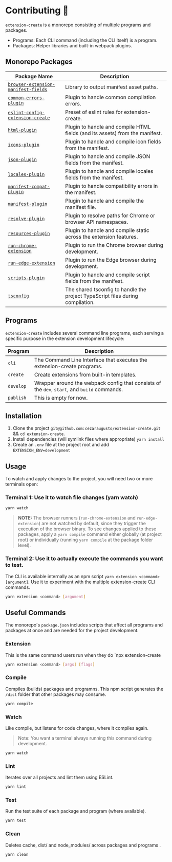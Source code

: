 # Contributing 🧩

`extension-create` is a monorepo consisting of multiple programs and packages.

- Programs: Each CLI command (including the CLI itself) is a program.
- Packages: Helper libraries and built-in webpack plugins.

## Monorepo Packages

| Package Name                                                                       | Description                                                                    |
| ---------------------------------------------------------------------------------- | ------------------------------------------------------------------------------ |
| [`browser-extension-manifest-fields`](/packages/browser-extension-manifest-fields) | Library to output manifest asset paths.                                        |
| [`common-errors-plugin`](/packages/common-errors-plugin)                           | Plugin to handle common compilation errors.                                    |
| [`eslint-config-extension-create`](/packages/eslint-config-extension-create)       | Preset of eslint rules for extension-create.                                   |
| [`html-plugin`](/packages/html-plugin)                                             | Plugin to handle and compile HTML fields (and its assets) from the manifest.   |
| [`icons-plugin`](/packages/icons-plugin)                                           | Plugin to handle and compile icon fields from the manifest.                    |
| [`json-plugin`](/packages/json-plugin)                                             | Plugin to handle and compile JSON fields from the manifest.                    |
| [`locales-plugin`](/packages/locales-plugin)                                       | Plugin to handle and compile locales fields from the manifest.                 |
| [`manifest-compat-plugin`](/packages/manifest-compat-plugin)                       | Plugin to handle compatibility errors in the manifest.                         |
| [`manifest-plugin`](/packages/manifest-plugin)                                     | Plugin to handle and compile the manifest file.                                |
| [`resolve-plugin`](/packages/resolve-plugin)                                       | Plugin to resolve paths for Chrome or browser API namespaces.                  |
| [`resources-plugin`](/packages/resources-plugin)                                   | Plugin to handle and compile static across the extension features.             |
| [`run-chrome-extension`](/packages/run-chrome-extension)                           | Plugin to run the Chrome browser during development.                           |
| [`run-edge-extension`](/packages/run-edge-extension)                               | Plugin to run the Edge browser during development.                             |
| [`scripts-plugin`](/packages/scripts-plugin)                                       | Plugin to handle and compile script fields from the manifest.                  |
| [`tsconfig`](/packages/tsconfig)                                                   | The shared tsconfig to handle the project TypeScript files during compilation. |

## Programs

`extension-create` includes several command line programs, each serving a specific purpose in the extension development lifecycle:

| Program   | Description                                                                                  |
| --------- | -------------------------------------------------------------------------------------------- |
| `cli`     | The Command Line Interface that executes the extension-create programs.                      |
| `create`  | Create extensions from built-in templates.                                                   |
| `develop` | Wrapper around the webpack config that consists of the `dev`, `start`, and `build` commands. |
| `publish` | This is empty for now.                                                                       |

## Installation

1. Clone the project `git@github.com:cezaraugusto/extension-create.git` && `cd extension-create`.
2. Install dependencies (will symlink files where appropriate) `yarn install`
3. Create an `.env` file at the project root and add `EXTENSION_ENV=development`

## Usage

To watch and apply changes to the project, you will need two or more terminals open:

### Terminal 1: Use it to watch file changes (yarn watch)

```sh
yarn watch
```

> **NOTE:** The browser runners (`run-chrome-extension` and `run-edge-extension`) are not
> watched by default, since they trigger the execution of the browser binary. To see changes
> applied to these packages, apply a `yarn compile` command either globally (at project root)
> or individually (running `yarn compile` at the package folder level).

### Terminal 2: Use it to actually execute the commands you want to test.

The CLI is available internally as an npm script `yarn extension <command> [argument]`.
Use it to experiment with the multiple extension-create CLI commands.

```sh
yarn extension <command> [argument]
```

## Useful Commands

The monorepo's `package.json` includes scripts that affect all programs and packages at once
and are needed for the project development.


### Extension

This is the same command users run when they do `npx extension-create <command>

```sh
yarn extension <command> [args] [flags]
```


### Compile

Compiles (builds) packages and programns. This npm script generates the `/dist` folder that other packages may consume.

```sh
yarn compile
```

### Watch

Like compile, but listens for code changes, where it compiles again.

> Note: You want a terminal always running this command during development.

```sh
yarn watch
```

### Lint

Iterates over all projects and lint them using ESLint.

```sh
yarn lint
```

### Test

Run the test suite of each package and program (where available).

```sh
yarn test
```

### Clean

Deletes cache, dist/ and node_modules/ across packages and programs .

```sh
yarn clean
```
